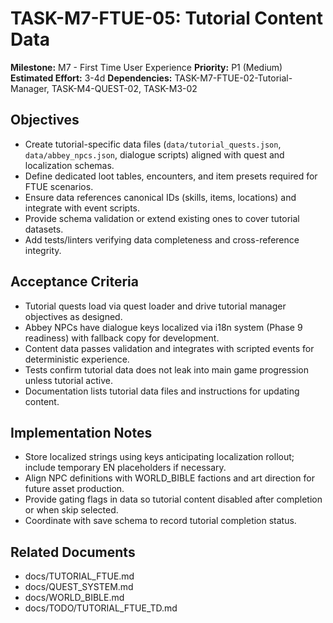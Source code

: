# TASK-M7-FTUE-05: Tutorial Content Data

**Milestone:** M7 - First Time User Experience
**Priority:** P1 (Medium)
**Estimated Effort:** 3-4d
**Dependencies:** TASK-M7-FTUE-02-Tutorial-Manager, TASK-M4-QUEST-02, TASK-M3-02

## Objectives

- Create tutorial-specific data files (`data/tutorial_quests.json`, `data/abbey_npcs.json`, dialogue scripts) aligned with quest and localization schemas.
- Define dedicated loot tables, encounters, and item presets required for FTUE scenarios.
- Ensure data references canonical IDs (skills, items, locations) and integrate with event scripts.
- Provide schema validation or extend existing ones to cover tutorial datasets.
- Add tests/linters verifying data completeness and cross-reference integrity.

## Acceptance Criteria

- Tutorial quests load via quest loader and drive tutorial manager objectives as designed.
- Abbey NPCs have dialogue keys localized via i18n system (Phase 9 readiness) with fallback copy for development.
- Content data passes validation and integrates with scripted events for deterministic experience.
- Tests confirm tutorial data does not leak into main game progression unless tutorial active.
- Documentation lists tutorial data files and instructions for updating content.

## Implementation Notes

- Store localized strings using keys anticipating localization rollout; include temporary EN placeholders if necessary.
- Align NPC definitions with WORLD_BIBLE factions and art direction for future asset production.
- Provide gating flags in data so tutorial content disabled after completion or when skip selected.
- Coordinate with save schema to record tutorial completion status.

## Related Documents

- docs/TUTORIAL_FTUE.md
- docs/QUEST_SYSTEM.md
- docs/WORLD_BIBLE.md
- docs/TODO/TUTORIAL_FTUE_TD.md
